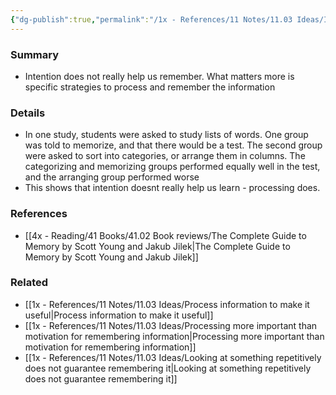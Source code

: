 ```yaml
---
{"dg-publish":true,"permalink":"/1x - References/11 Notes/11.03 Ideas/Intention to remember is not important in actual remembering/","title":"Intention to remember is not important in actual remembering","created":"2023-04-23T10:07:19.000+03:00","updated":"2024-02-14T20:18:29.344+03:00"}
---
```



### Summary
- Intention does not really help us remember. What matters more is specific strategies to process and remember the information

### Details
- In one study, students were asked to study lists of words. One group was told to memorize, and that there would be a test. The second group were asked to sort into categories, or arrange them in columns. The categorizing and memorizing groups performed equally well in the test, and the arranging group performed worse
- This shows that intention doesnt really help us learn - processing does.

### References
- [[4x - Reading/41 Books/41.02 Book reviews/The Complete Guide to Memory by Scott Young and Jakub Jilek\|The Complete Guide to Memory by Scott Young and Jakub Jilek]]

### Related
- [[1x - References/11 Notes/11.03 Ideas/Process information to make it useful\|Process information to make it useful]]
- [[1x - References/11 Notes/11.03 Ideas/Processing more important than motivation for remembering information\|Processing more important than motivation for remembering information]]
- [[1x - References/11 Notes/11.03 Ideas/Looking at something repetitively does not guarantee remembering it\|Looking at something repetitively does not guarantee remembering it]]
